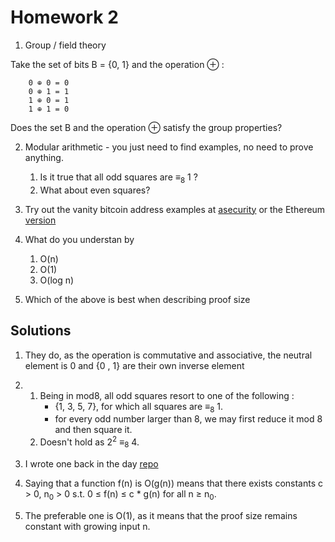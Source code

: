 # Homework 2

1. Group / field theory

Take the set of bits B = {0, 1} and the operation ⊕ :
    
        0 ⊕ 0 = 0
        0 ⊕ 1 = 1
        1 ⊕ 0 = 1
        1 ⊕ 1 = 0

Does the set B and the operation ⊕ satisfy the group properties?

2. Modular arithmetic - you just need to find examples, no need to prove anything.
    1. Is it true that all odd squares are ≡<sub>8</sub> 1 ?
    2. What about even squares?

3. Try out the vanity bitcoin address examples at [asecurity](https://asecuritysite.com/blockchain/vanity) or the Ethereum [version](https://vanity-eth.tk/)

4. What do you understan by
    1. O(n)
    2. O(1)
    3. O(log n)

5. Which of the above is best when describing proof size

## Solutions

1. They do, as the operation is commutative and associative, the neutral element is 0 and {0 , 1} are their own inverse element

2. 
    1. Being in mod8, all odd squares resort to one of the following :
        - {1, 3, 5, 7}, for which all squares are ≡<sub>8</sub> 1.
        - for every odd number larger than 8, we may first reduce it mod 8 and then square it.
    2. Doesn't hold as 2<sup>2</sup> ≡<sub>8</sub> 4.

3. I wrote one back in the day [repo](https://github.com/lmanini/eth-vanity-generator) 

4. Saying that a function f(n) is O(g(n)) means that there exists constants c > 0, n<sub>0</sub> > 0 s.t. 0 &leq; f(n) &leq; c * g(n) for all n &geq; n<sub>0</sub>.

5. The preferable one is O(1), as it means that the proof size remains constant with growing input n.